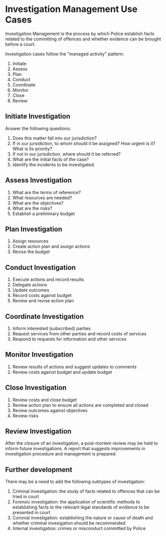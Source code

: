 # Investigation Management Use Cases

Investigation Management is the process by which Police establish facts related to the committing of offences and whether evidence can be brought before a court.

Investigation cases follow the "managed activity" pattern:

1. Initiate
2. Assess
3. Plan
4. Conduct
5. Coordinate
6. Monitor
7. Close
8. Review

## Initiate Investigation

Answer the following questions:

1. Does this matter fall into our jurisdiction?
2. If in our jursidiction, to whom should it be assigned? How urgent is it? What is its priority?
3. If not in our jurisdiction, where should it be referred?
4. What are the initial facts of the case?
5. Identify the incidents to be investigated.

## Assess Investigation

1. What are the terms of reference?
1. What resources are needed?
1. What are the objectives?
1. What are the risks?
1. Establish a preliminary budget

## Plan Investigation

1. Assign resources
1. Create action plan and assign actions
1. Revise the budget

## Conduct Investigation

1. Execute actions and record results
1. Delegate actions
1. Update outcomes
1. Record costs against budget
1. Review and revise action plan

## Coordinate Investigation

1. Inform interested (subscribed) parties
1. Request services from other parties and record costs of services
1. Respond to requests for information and other services

## Monitor Investigation

1. Review results of actions and suggest updates to comments
1. Review costs against budget and update budget

## Close Investigation

1. Review costs and close budget
1. Review action plan to ensure all actions are completed and closed
1. Review outcomes against objectives
1. Review risks

## Review Investigation

After the closure of an investigation, a post-mortem review may be held to inform future investigations. A report that suggests improvements in investigation procedure and management is prepared.

## Further development

There may be a need to add the following subtypes of investigation:

1. Criminal investigation: the study of facts related to offences that can be tried in court
1. Forensic investigation: the application of scientific methods to establishing facts to the relevant legal standards of evidence to be presented in court
1. Coronial investigation: establishing the nature or cause of death and whether criminal invesigation should be recommended
1. Internal investigation: crimes or misconduct committed by Police

